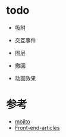 # todo

- 吸附
- 交互事件
- 图层
- 撤回

- 动画效果

# 参考

- [mojito](https://github.com/drinkjs/mojito)
- [Front-end-articles](https://github.com/woai3c/Front-end-articles/issues/20)
